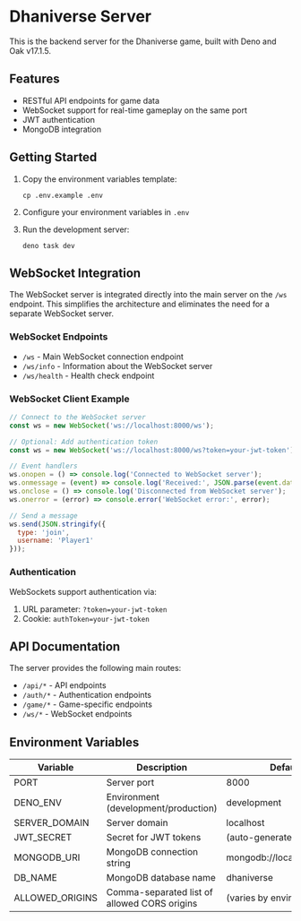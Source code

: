 # Dhaniverse Server

This is the backend server for the Dhaniverse game, built with Deno and Oak v17.1.5.

## Features

-   RESTful API endpoints for game data
-   WebSocket support for real-time gameplay on the same port
-   JWT authentication
-   MongoDB integration

## Getting Started

1. Copy the environment variables template:

    ```
    cp .env.example .env
    ```

2. Configure your environment variables in `.env`

3. Run the development server:
    ```
    deno task dev
    ```

## WebSocket Integration

The WebSocket server is integrated directly into the main server on the `/ws` endpoint. This simplifies the architecture and eliminates the need for a separate WebSocket server.

### WebSocket Endpoints

-   `/ws` - Main WebSocket connection endpoint
-   `/ws/info` - Information about the WebSocket server
-   `/ws/health` - Health check endpoint

### WebSocket Client Example

```javascript
// Connect to the WebSocket server
const ws = new WebSocket('ws://localhost:8000/ws');

// Optional: Add authentication token
const ws = new WebSocket('ws://localhost:8000/ws?token=your-jwt-token');

// Event handlers
ws.onopen = () => console.log('Connected to WebSocket server');
ws.onmessage = (event) => console.log('Received:', JSON.parse(event.data));
ws.onclose = () => console.log('Disconnected from WebSocket server');
ws.onerror = (error) => console.error('WebSocket error:', error);

// Send a message
ws.send(JSON.stringify({ 
  type: 'join', 
  username: 'Player1' 
}));
```

### Authentication

WebSockets support authentication via:

1. URL parameter: `?token=your-jwt-token`
2. Cookie: `authToken=your-jwt-token`

## API Documentation

The server provides the following main routes:

-   `/api/*` - API endpoints
-   `/auth/*` - Authentication endpoints
-   `/game/*` - Game-specific endpoints
-   `/ws/*` - WebSocket endpoints

## Environment Variables

| Variable        | Description                                  | Default                   |
| --------------- | -------------------------------------------- | ------------------------- |
| PORT            | Server port                                  | 8000                      |
| DENO_ENV        | Environment (development/production)         | development               |
| SERVER_DOMAIN   | Server domain                                | localhost                 |
| JWT_SECRET      | Secret for JWT tokens                        | (auto-generated)          |
| MONGODB_URI     | MongoDB connection string                    | mongodb://localhost:27017 |
| DB_NAME         | MongoDB database name                        | dhaniverse                |
| ALLOWED_ORIGINS | Comma-separated list of allowed CORS origins | (varies by environment)   |